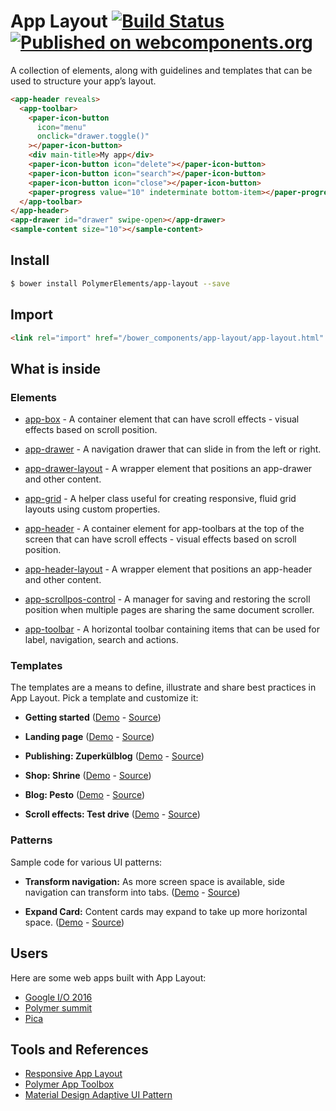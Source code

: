 # App Layout [![Build Status](https://travis-ci.org/PolymerElements/app-layout.svg?branch=master)](https://travis-ci.org/PolymerElements/app-layout) [![Published on webcomponents.org](https://img.shields.io/badge/webcomponents.org-published-blue.svg)](https://beta.webcomponents.org/element/PolymerElements/app-layout)

A collection of elements, along with guidelines and templates that can be used to structure your app’s layout.

<!---
```
<custom-element-demo height="368">
  <template>
    <script src="../webcomponentsjs/webcomponents-lite.min.js"></script>
    <link rel="import" href="app-drawer/app-drawer.html">
    <link rel="import" href="app-header/app-header.html">
    <link rel="import" href="app-toolbar/app-toolbar.html">
    <link rel="import" href="demo/sample-content.html">
    <link rel="import" href="../iron-icons/iron-icons.html">
    <link rel="import" href="../paper-icon-button/paper-icon-button.html">
    <link rel="import" href="../paper-progress/paper-progress.html">
    <style is="custom-style">
      html, body {
        margin: 0;
        font-family: 'Roboto', 'Noto', sans-serif;
        -webkit-font-smoothing: antialiased;
        background: #f1f1f1;
        max-height: 368px;
      }
      app-toolbar {
        background-color: #4285f4;
        color: #fff;
      }

      paper-icon-button {
        --paper-icon-button-ink-color: white;
      }

      paper-icon-button + [main-title] {
        margin-left: 24px;
      }
      paper-progress {
        display: block;
        width: 100%;
        --paper-progress-active-color: rgba(255, 255, 255, 0.5);
        --paper-progress-container-color: transparent;
      }
      app-header {
        @apply(--layout-fixed-top);
        color: #fff;
        --app-header-background-rear-layer: {
          background-color: #ef6c00;
        };
      }
      app-drawer {
        --app-drawer-scrim-background: rgba(0, 0, 100, 0.8);
        --app-drawer-content-container: {
          background-color: #B0BEC5;
        }
      }
      sample-content {
        padding-top: 64px;
      }
    </style>
    <next-code-block></next-code-block>
  </template>
</custom-element-demo>
```
-->

```html
<app-header reveals>
  <app-toolbar>
    <paper-icon-button
      icon="menu"
      onclick="drawer.toggle()"
    ></paper-icon-button>
    <div main-title>My app</div>
    <paper-icon-button icon="delete"></paper-icon-button>
    <paper-icon-button icon="search"></paper-icon-button>
    <paper-icon-button icon="close"></paper-icon-button>
    <paper-progress value="10" indeterminate bottom-item></paper-progress>
  </app-toolbar>
</app-header>
<app-drawer id="drawer" swipe-open></app-drawer>
<sample-content size="10"></sample-content>
```

## Install

```bash
$ bower install PolymerElements/app-layout --save
```

## Import

```html
<link rel="import" href="/bower_components/app-layout/app-layout.html" />
```

## What is inside

### Elements

- [app-box](/app-box) - A container element that can have scroll effects - visual effects based on scroll position.

- [app-drawer](/app-drawer) - A navigation drawer that can slide in from the left or right.

- [app-drawer-layout](/app-drawer-layout) - A wrapper element that positions an app-drawer and other content.

- [app-grid](/app-grid) - A helper class useful for creating responsive, fluid grid layouts using custom properties.

- [app-header](/app-header) - A container element for app-toolbars at the top of the screen that can have scroll effects - visual effects based on scroll position.

- [app-header-layout](/app-header-layout) - A wrapper element that positions an app-header and other content.

- [app-scrollpos-control](/app-scrollpos-control) - A manager for saving and restoring the scroll position when multiple pages are sharing the same document scroller.

- [app-toolbar](/app-toolbar) - A horizontal toolbar containing items that can be used for label, navigation, search and actions.

### Templates

The templates are a means to define, illustrate and share best practices in App Layout. Pick a template and customize it:

- **Getting started** ([Demo](https://polymerelements.github.io/app-layout/templates/getting-started) - [Source](/templates/getting-started))

- **Landing page** ([Demo](https://polymerelements.github.io/app-layout/templates/landing-page) - [Source](/templates/landing-page))

- **Publishing: Zuperkülblog** ([Demo](https://polymerelements.github.io/app-layout/templates/publishing) - [Source](/templates/publishing))

- **Shop: Shrine** ([Demo](https://polymerelements.github.io/app-layout/templates/shrine) - [Source](/templates/shrine))

- **Blog: Pesto** ([Demo](https://polymerelements.github.io/app-layout/templates/pesto) - [Source](/templates/pesto))

- **Scroll effects: Test drive** ([Demo](https://polymerelements.github.io/app-layout/templates/test-drive) - [Source](/templates/test-drive))

### Patterns

Sample code for various UI patterns:

- **Transform navigation:** As more screen space is available, side navigation can transform into tabs. ([Demo](https://polymerelements.github.io/app-layout/patterns/transform-navigation/index.html) - [Source](/patterns/transform-navigation/x-app.html))

- **Expand Card:** Content cards may expand to take up more horizontal space. ([Demo](https://polymerelements.github.io/app-layout/patterns/expand-card/index.html) - [Source](/patterns/expand-card/index.html))

## Users

Here are some web apps built with App Layout:

- [Google I/O 2016](https://events.google.com/io2016/)
- [Polymer summit](https://www.polymer-project.org/summit)
- [Pica](https://frankiefu.github.io/pica/)

## Tools and References

- [Responsive App Layout](https://www.polymer-project.org/1.0/toolbox/app-layout)
- [Polymer App Toolbox](https://www.polymer-project.org/1.0/toolbox/)
- [Material Design Adaptive UI Pattern](https://www.google.com/design/spec/layout/adaptive-ui.html#adaptive-ui-patterns)
